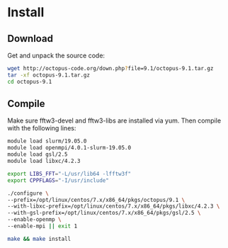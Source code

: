 # Install

## Download
Get and unpack the source code:

```bash
wget http://octopus-code.org/down.php?file=9.1/octopus-9.1.tar.gz
tar -xf octopus-9.1.tar.gz
cd octopus-9.1
```

## Compile
Make sure fftw3-devel and fftw3-libs are installed via yum.
Then compile with the following lines:

```bash
module load slurm/19.05.0
module load openmpi/4.0.1-slurm-19.05.0
module load gsl/2.5
module load libxc/4.2.3

export LIBS_FFT="-L/usr/lib64 -lfftw3f"
export CPPFLAGS="-I/usr/include"

./configure \
--prefix=/opt/linux/centos/7.x/x86_64/pkgs/octopus/9.1 \
--with-libxc-prefix=/opt/linux/centos/7.x/x86_64/pkgs/libxc/4.2.3 \
--with-gsl-prefix=/opt/linux/centos/7.x/x86_64/pkgs/gsl/2.5 \
--enable-openmp \
--enable-mpi || exit 1

make && make install
```
